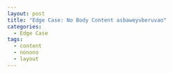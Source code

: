 ```yaml
---
layout: post
title: "Edge Case: No Body Content asbaweyvberuvao"
categories:
  - Edge Case
tags:
  - content
  - nonono
  - layout
---
```

